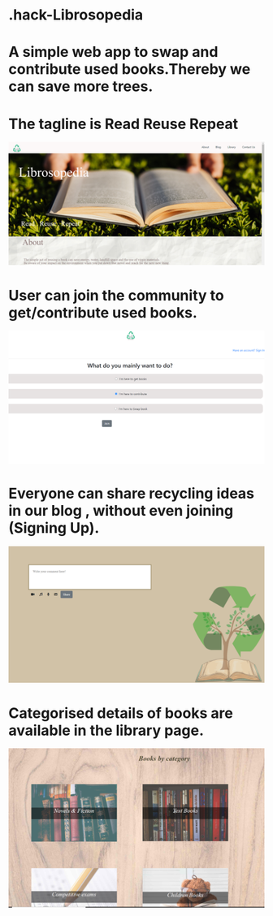 # .hack-Librosopedia
# A simple web app to swap and contribute used books.Thereby we can save more trees.
# The tagline is Read Reuse Repeat
![](img/lp.png)
# User can join the community to get/contribute used books.
![](img/jn.png)
# Everyone can share recycling ideas in our blog , without even joining (Signing Up).
![](img/bl.png)
# Categorised details of books are available in the library page.
![](img/ct.png)

